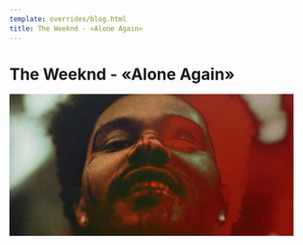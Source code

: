 ```yaml
---
template: overrides/blog.html
title: The Weeknd - «Alone Again»
---
```


# The Weeknd - «Alone Again»
[![Cover][1]][1]

[1]: assets/images/chains/the-weeknd-alone-again/the-weeknd-alone-again-cover.png
